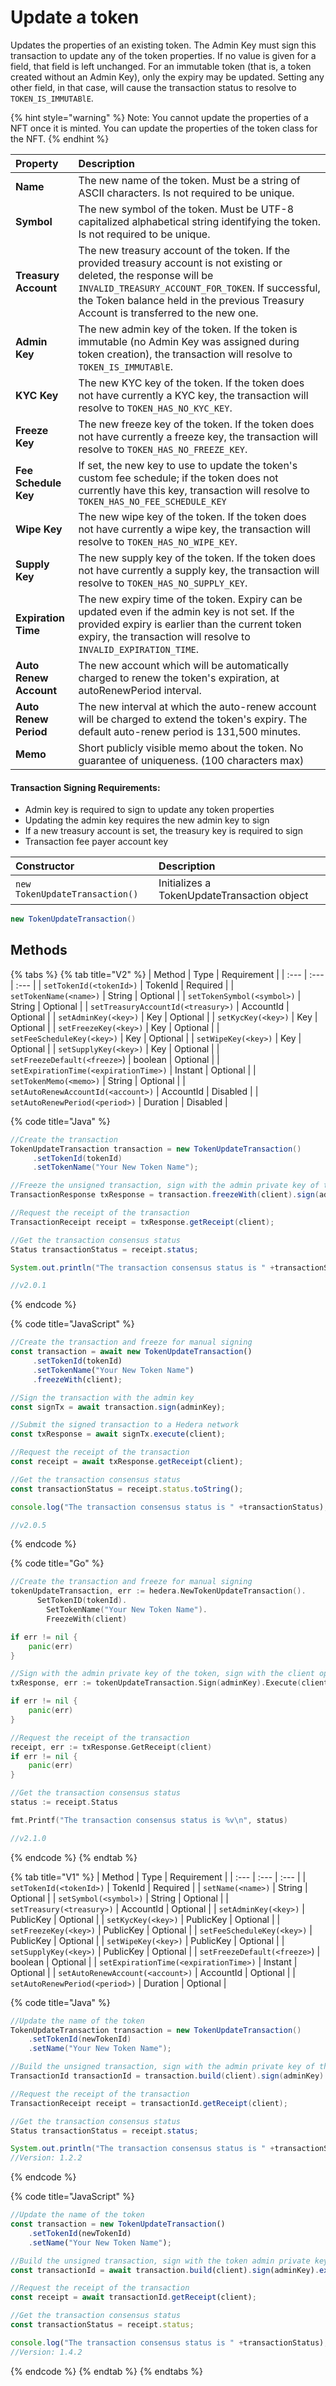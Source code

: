 # Update a token

Updates the properties of an existing token. The Admin Key must sign this transaction to update any of the token properties. If no value is given for a field, that field is left unchanged. For an immutable token \(that is, a token created without an Admin Key\), only the expiry may be updated. Setting any other field, in that case, will cause the transaction status to resolve to `TOKEN_IS_IMMUTABlE`.

{% hint style="warning" %}
Note: You cannot update the properties of a NFT once it is minted. You can update the properties of the token class for the NFT. 
{% endhint %}

| Property | Description |
| :--- | :--- |
| **Name** | The new name of the token. Must be a string of ASCII characters. Is not required to be unique. |
| **Symbol** | The new symbol of the token. Must be UTF-8 capitalized alphabetical string identifying the token. Is not required to be unique. |
| **Treasury Account** | The new treasury account of the token. If the provided treasury account is not existing or deleted, the response will be `INVALID_TREASURY_ACCOUNT_FOR_TOKEN`. If successful, the Token balance held in the previous Treasury Account is transferred to the new one. |
| **Admin Key** | The new admin key of the token. If the token is immutable \(no Admin Key was assigned during token creation\), the transaction will resolve to `TOKEN_IS_IMMUTABlE`. |
| **KYC Key** | The new KYC key of the token. If the token does not have currently a KYC key, the transaction will resolve to `TOKEN_HAS_NO_KYC_KEY`. |
| **Freeze Key** | The new freeze key of the token. If the token does not have currently a freeze key, the transaction will resolve to `TOKEN_HAS_NO_FREEZE_KEY`. |
| **Fee Schedule Key** | If set, the new key to use to update the token's custom fee schedule; if the token does not currently have this key, transaction will resolve to `TOKEN_HAS_NO_FEE_SCHEDULE_KEY` |
| **Wipe Key** | The new wipe key of the token. If the token does not have currently a wipe key, the transaction will resolve to `TOKEN_HAS_NO_WIPE_KEY`. |
| **Supply Key** | The new supply key of the token. If the token does not have currently a supply key, the transaction will resolve to `TOKEN_HAS_NO_SUPPLY_KEY`. |
| **Expiration Time** | The new expiry time of the token. Expiry can be updated even if the admin key is not set. If the provided expiry is earlier than the current token expiry, the transaction will resolve to `INVALID_EXPIRATION_TIME`. |
| **Auto Renew Account** | The new account which will be automatically charged to renew the token's expiration, at autoRenewPeriod interval. |
| **Auto Renew Period** | The new interval at which the auto-renew account will be charged to extend the token's expiry. The default auto-renew period is 131,500 minutes. |
| **Memo** | Short publicly visible memo about the token. No guarantee of uniqueness. \(100 characters max\) |

#### Transaction Signing Requirements:

* Admin key is required to sign to update any token properties
* Updating the admin key requires the new admin key to sign
* If a new treasury account is set, the treasury key is required to sign
* Transaction fee payer account key

| Constructor | Description |
| :--- | :--- |
| `new TokenUpdateTransaction()` | Initializes a TokenUpdateTransaction object |

```java
new TokenUpdateTransaction()
```

## Methods

{% tabs %}
{% tab title="V2" %}
| Method | Type | Requirement |
| :--- | :--- | :--- |
| `setTokenId(<tokenId>)` | TokenId | Required |
| `setTokenName(<name>)` | String | Optional |
| `setTokenSymbol(<symbol>)` | String | Optional |
| `setTreasuryAccountId(<treasury>)` | AccountId | Optional |
| `setAdminKey(<key>)` | Key | Optional |
| `setKycKey(<key>)` | Key | Optional |
| `setFreezeKey(<key>)` | Key | Optional |
| `setFeeScheduleKey(<key>)` | Key | Optional |
| `setWipeKey(<key>)` | Key | Optional |
| `setSupplyKey(<key>)` | Key | Optional |
| `setFreezeDefault(<freeze>`\) | boolean | Optional |
| `setExpirationTime(<expirationTime>)` | Instant | Optional |
| `setTokenMemo(<memo>)` | String | Optional |
| `setAutoRenewAccountId(<account>)` | AccountId | Disabled |
| `setAutoRenewPeriod(<period>)` | Duration | Disabled |

{% code title="Java" %}
```java
//Create the transaction 
TokenUpdateTransaction transaction = new TokenUpdateTransaction()
     .setTokenId(tokenId)
     .setTokenName("Your New Token Name");

//Freeze the unsigned transaction, sign with the admin private key of the token, submit the transaction to a Hedera network
TransactionResponse txResponse = transaction.freezeWith(client).sign(adminKey).execute(client);

//Request the receipt of the transaction
TransactionReceipt receipt = txResponse.getReceipt(client);

//Get the transaction consensus status
Status transactionStatus = receipt.status;

System.out.println("The transaction consensus status is " +transactionStatus);

//v2.0.1
```
{% endcode %}

{% code title="JavaScript" %}
```javascript
//Create the transaction and freeze for manual signing
const transaction = await new TokenUpdateTransaction()
     .setTokenId(tokenId)
     .setTokenName("Your New Token Name")
     .freezeWith(client);

//Sign the transaction with the admin key
const signTx = await transaction.sign(adminKey);

//Submit the signed transaction to a Hedera network
const txResponse = await signTx.execute(client);

//Request the receipt of the transaction
const receipt = await txResponse.getReceipt(client);

//Get the transaction consensus status
const transactionStatus = receipt.status.toString();

console.log("The transaction consensus status is " +transactionStatus);

//v2.0.5
```
{% endcode %}

{% code title="Go" %}
```go
//Create the transaction and freeze for manual signing 
tokenUpdateTransaction, err := hedera.NewTokenUpdateTransaction().
      SetTokenID(tokenId).
        SetTokenName("Your New Token Name").
        FreezeWith(client)

if err != nil {
    panic(err)
}

//Sign with the admin private key of the token, sign with the client operator private key and submit the transaction to a Hedera network
txResponse, err := tokenUpdateTransaction.Sign(adminKey).Execute(client)

if err != nil {
    panic(err)
}

//Request the receipt of the transaction
receipt, err := txResponse.GetReceipt(client)
if err != nil {
    panic(err)
}

//Get the transaction consensus status
status := receipt.Status

fmt.Printf("The transaction consensus status is %v\n", status)

//v2.1.0
```
{% endcode %}
{% endtab %}

{% tab title="V1" %}
| Method | Type | Requirement |
| :--- | :--- | :--- |
| `setTokenId(<tokenId>)` | TokenId | Required |
| `setName(<name>)` | String | Optional |
| `setSymbol(<symbol>)` | String | Optional |
| `setTreasury(<treasury>)` | AccountId | Optional |
| `setAdminKey(<key>)` | PublicKey | Optional |
| `setKycKey(<key>)` | PublicKey | Optional |
| `setFreezeKey(<key>)` | PublicKey | Optional |
| `setFeeScheduleKey(<key>)` | PublicKey | Optional |
| `setWipeKey(<key>)` | PublicKey | Optional |
| `setSupplyKey(<key>)` | PublicKey | Optional |
| `setFreezeDefault(<freeze>`\) | boolean | Optional |
| `setExpirationTime(<expirationTime>)` | Instant | Optional |
| `setAutoRenewAccount(<account>)` | AccountId | Optional |
| `setAutoRenewPeriod(<period>)` | Duration | Optional |

{% code title="Java" %}
```java
//Update the name of the token
TokenUpdateTransaction transaction = new TokenUpdateTransaction()
    .setTokenId(newTokenId)
    .setName("Your New Token Name");

//Build the unsigned transaction, sign with the admin private key of the token, submit the transaction to a Hedera network
TransactionId transactionId = transaction.build(client).sign(adminKey).execute(client);

//Request the receipt of the transaction
TransactionReceipt receipt = transactionId.getReceipt(client);

//Get the transaction consensus status
Status transactionStatus = receipt.status;

System.out.println("The transaction consensus status is " +transactionStatus);
//Version: 1.2.2
```
{% endcode %}

{% code title="JavaScript" %}
```javascript
//Update the name of the token
const transaction = new TokenUpdateTransaction()
    .setTokenId(newTokenId)
    .setName("Your New Token Name");

//Build the unsigned transaction, sign with the token admin private key of the token, submit the transaction to a Hedera network
const transactionId = await transaction.build(client).sign(adminKey).execute(client);

//Request the receipt of the transaction
const receipt = await transactionId.getReceipt(client);

//Get the transaction consensus status
const transactionStatus = receipt.status;

console.log("The transaction consensus status is " +transactionStatus);
//Version: 1.4.2
```
{% endcode %}
{% endtab %}
{% endtabs %}



